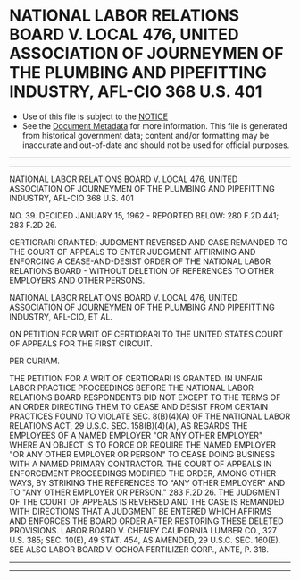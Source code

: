 ---
---

# NATIONAL LABOR RELATIONS BOARD V. LOCAL 476, UNITED ASSOCIATION OF JOURNEYMEN OF THE PLUMBING AND PIPEFITTING INDUSTRY, AFL-CIO 368 U.S. 401

* Use of this file is subject to the [NOTICE](https://github.com/publicdocs/notice/blob/master/NOTICE)
* See the [Document Metadata](../../../) for more information.
  This file is generated from historical government data; content and/or formatting may be inaccurate and out-of-date and should not be used for official purposes.

----------
----------

NATIONAL LABOR RELATIONS BOARD V. LOCAL 476, UNITED ASSOCIATION OF JOURNEYMEN OF THE PLUMBING AND PIPEFITTING INDUSTRY, AFL-CIO 368 U.S. 401

NO. 39.  DECIDED JANUARY 15, 1962 - REPORTED BELOW:  280 F.2D 441; 283 F.2D 26.

CERTIORARI GRANTED; JUDGMENT REVERSED AND CASE REMANDED TO THE COURT OF APPEALS TO ENTER JUDGMENT AFFIRMING AND ENFORCING A CEASE-AND-DESIST ORDER OF THE NATIONAL LABOR RELATIONS BOARD - WITHOUT DELETION OF REFERENCES TO OTHER EMPLOYERS AND OTHER PERSONS.

NATIONAL LABOR RELATIONS BOARD V. LOCAL 476, UNITED ASSOCIATION OF JOURNEYMEN OF THE PLUMBING AND PIPEFITTING INDUSTRY, AFL-CIO, ET AL.

ON PETITION FOR WRIT OF CERTIORARI TO THE UNITED STATES COURT OF APPEALS FOR THE FIRST CIRCUIT.

PER CURIAM.

THE PETITION FOR A WRIT OF CERTIORARI IS GRANTED.  IN UNFAIR LABOR PRACTICE PROCEEDINGS BEFORE THE NATIONAL LABOR RELATIONS BOARD RESPONDENTS DID NOT EXCEPT TO THE TERMS OF AN ORDER DIRECTING THEM TO CEASE AND DESIST FROM CERTAIN PRACTICES FOUND TO VIOLATE SEC. 8(B)(4)(A) OF THE NATIONAL LABOR RELATIONS ACT, 29 U.S.C. SEC. 158(B)(4)(A), AS REGARDS THE EMPLOYEES OF A NAMED EMPLOYER "OR ANY OTHER EMPLOYER" WHERE AN OBJECT IS TO FORCE OR REQUIRE THE NAMED EMPLOYER "OR ANY OTHER EMPLOYER OR PERSON" TO CEASE DOING BUSINESS WITH A NAMED PRIMARY CONTRACTOR.  THE COURT OF APPEALS IN ENFORCEMENT PROCEEDINGS MODIFIED THE ORDER, AMONG OTHER WAYS, BY STRIKING THE REFERENCES TO "ANY OTHER EMPLOYER" AND TO "ANY OTHER EMPLOYER OR PERSON."  283 F.2D 26.  THE JUDGMENT OF THE COURT OF APPEALS IS REVERSED AND THE CASE IS REMANDED WITH DIRECTIONS THAT A JUDGMENT BE ENTERED WHICH AFFIRMS AND ENFORCES THE BOARD ORDER AFTER RESTORING THESE DELETED PROVISIONS.  LABOR BOARD V. CHENEY CALIFORNIA LUMBER CO., 327 U.S. 385; SEC. 10(E), 49 STAT. 454, AS AMENDED, 29 U.S.C. SEC. 160(E).  SEE ALSO LABOR BOARD V. OCHOA FERTILIZER CORP., ANTE, P. 318.


----------
----------

